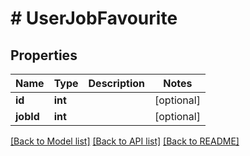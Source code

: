 # # UserJobFavourite

## Properties

Name | Type | Description | Notes
------------ | ------------- | ------------- | -------------
**id** | **int** |  | [optional] 
**jobId** | **int** |  | [optional] 

[[Back to Model list]](../../README.md#documentation-for-models) [[Back to API list]](../../README.md#documentation-for-api-endpoints) [[Back to README]](../../README.md)


